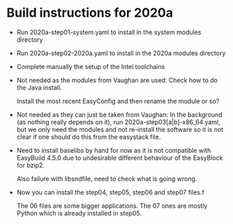 # Build instructions for 2020a

  * Run 2020a-step01-system.yaml to install in the system modules directory

  * Run 2020a-step02-2020a.yaml to install in the 2020a modules directory

  * Complete manually the setup of the Intel toolchains

  * Not needed as the modules from Vaughan are used: Check how to do the Java install.

    Install the most recent EasyConfig and then rename the module or so?

  * Not needed as they can just be taken from Vaughan: In the background (as
    nothing really depends on it), run 2020a-step03[a|b]-x86_64.yaml,
    but we only need the modules and not re-install the software so it is not clear
    if one should do this from the easystack file.

  * Need to install baselibs by hand for now as it is not compatible with EasyBuild
    4.5.0 due to undesirable different behaviour of the EasyBlock for bzip2.

    Also failure with libsndfile, need to check what is going wrong.

  * Now you can install the step04, step05, step06 and step07 files.f

    The 06 files are some bigger applications.
    The 07 ones are mostly Python which is already installed in step05.
